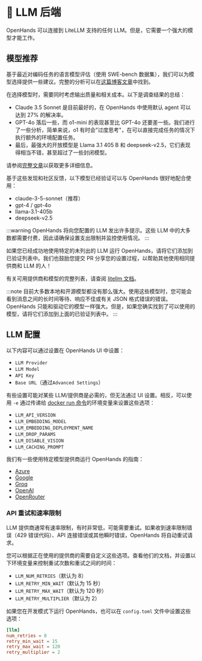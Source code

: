 # 🤖 LLM 后端

OpenHands 可以连接到 LiteLLM 支持的任何 LLM。但是，它需要一个强大的模型才能工作。

## 模型推荐

基于最近对编码任务的语言模型评估（使用 SWE-bench 数据集），我们可以为模型选择提供一些建议。完整的分析可以在[这篇博客文章](https://www.all-hands.dev/blog/evaluation-of-llms-as-coding-agents-on-swe-bench-at-30x-speed)中找到。

在选择模型时，需要同时考虑输出质量和相关成本。以下是调查结果的总结：

- Claude 3.5 Sonnet 是目前最好的，在 OpenHands 中使用默认 agent 可以达到 27% 的解决率。
- GPT-4o 落后一些，而 o1-mini 的表现甚至比 GPT-4o 还要差一些。我们进行了一些分析，简单来说，o1 有时会"过度思考"，在可以直接完成任务的情况下执行额外的环境配置任务。
- 最后，最强大的开放模型是 Llama 3.1 405 B 和 deepseek-v2.5，它们表现得相当不错，甚至超过了一些封闭模型。

请参阅[完整文章](https://www.all-hands.dev/blog/evaluation-of-llms-as-coding-agents-on-swe-bench-at-30x-speed)以获取更多详细信息。

基于这些发现和社区反馈，以下模型已经验证可以与 OpenHands 很好地配合使用：

- claude-3-5-sonnet（推荐）
- gpt-4 / gpt-4o
- llama-3.1-405b
- deepseek-v2.5

:::warning
OpenHands 将向您配置的 LLM 发出许多提示。这些 LLM 中的大多数都需要付费，因此请确保设置支出限制并监控使用情况。
:::

如果您已经成功地使用特定的未列出的 LLM 运行 OpenHands，请将它们添加到已验证列表中。我们也鼓励您提交 PR 分享您的设置过程，以帮助其他使用相同提供商和 LLM 的人！

有关可用提供商和模型的完整列表，请查阅 [litellm 文档](https://docs.litellm.ai/docs/providers)。

:::note
目前大多数本地和开源模型都没有那么强大。使用这些模型时，您可能会看到消息之间的长时间等待、响应不佳或有关 JSON 格式错误的错误。OpenHands 只能和驱动它的模型一样强大。但是，如果您确实找到了可以使用的模型，请将它们添加到上面的已验证列表中。
:::

## LLM 配置

以下内容可以通过设置在 OpenHands UI 中设置：

- `LLM Provider`
- `LLM Model`
- `API Key`
- `Base URL`（通过`Advanced Settings`）

有些设置可能对某些 LLM/提供商是必需的，但无法通过 UI 设置。相反，可以使用 `-e` 通过传递给 [docker run 命令](/modules/usage/installation#start-the-app)的环境变量来设置这些选项：

- `LLM_API_VERSION`
- `LLM_EMBEDDING_MODEL`
- `LLM_EMBEDDING_DEPLOYMENT_NAME`
- `LLM_DROP_PARAMS`
- `LLM_DISABLE_VISION`
- `LLM_CACHING_PROMPT`

我们有一些使用特定模型提供商运行 OpenHands 的指南：

- [Azure](llms/azure-llms)
- [Google](llms/google-llms)
- [Groq](llms/groq)
- [OpenAI](llms/openai-llms)
- [OpenRouter](llms/openrouter)

### API 重试和速率限制

LLM 提供商通常有速率限制，有时非常低，可能需要重试。如果收到速率限制错误（429 错误代码）、API 连接错误或其他瞬时错误，OpenHands 将自动重试请求。

您可以根据正在使用的提供商的需要自定义这些选项。查看他们的文档，并设置以下环境变量来控制重试次数和重试之间的时间：

- `LLM_NUM_RETRIES`（默认为 8）
- `LLM_RETRY_MIN_WAIT`（默认为 15 秒）
- `LLM_RETRY_MAX_WAIT`（默认为 120 秒）
- `LLM_RETRY_MULTIPLIER`（默认为 2）

如果您在开发模式下运行 OpenHands，也可以在 `config.toml` 文件中设置这些选项：

```toml
[llm]
num_retries = 8
retry_min_wait = 15
retry_max_wait = 120
retry_multiplier = 2
```

